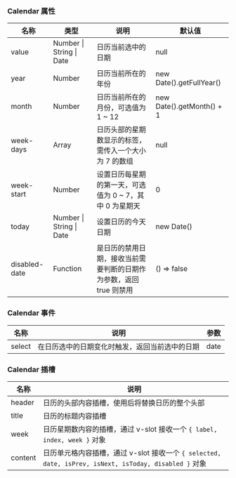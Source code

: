 ### Calendar 属性

| 名称          | 类型                     | 说明                                                               | 默认值                    |
| ------------- | ------------------------ | ------------------------------------------------------------------ | ------------------------- |
| value         | Number \| String \| Date | 日历当前选中的日期                                                 | null                      |
| year          | Number                   | 日历当前所在的年份                                                 | new Date().getFullYear()  |
| month         | Number                   | 日历当前所在的月份，可选值为 1 ~ 12                                | new Date().getMonth() + 1 |
| week-days     | Array                    | 日历头部的星期数显示的标签，需传入一个大小为 7 的数组              | null                      |
| week-start    | Number                   | 设置日历每星期的第一天，可选值为 0 ~ 7，其中 0 为星期天            | 0                         |
| today         | Number \| String \| Date | 设置日历的今天日期                                                 | new Date()                |
| disabled-date | Function                 | 是日历的禁用日期，接收当前需要判断的日期作为参数，返回 true 则禁用 | () => false               |

### Calendar 事件

| 名称      | 说明                                           | 参数 |
| --------- | ---------------------------------------------- | ---- |
| select | 在日历选中的日期变化时触发，返回当前选中的日期 | date |

### Calendar 插槽

| 名称    | 说明                                                                                                  |
| ------- | ----------------------------------------------------------------------------------------------------- |
| header  | 日历的头部内容插槽，使用后将替换日历的整个头部                                                        |
| title   | 日历的标题内容插槽                                                                                    |
| week    | 日历星期数内容的插槽，通过 v-slot 接收一个 `{ label, index, week }` 对象                              |
| content | 日历单元格内容插槽，通过 v-slot 接收一个 `{ selected, date, isPrev, isNext, isToday, disabled }` 对象 |
